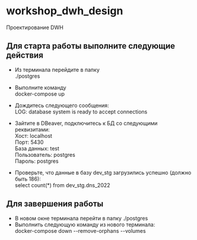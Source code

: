 # workshop_dwh_design
 Проектирование DWH

## Для старта работы выполните следующие действия
- Из терминала перейдите в папку  
./postgres  
  
- Выполните команду  
docker-compose up  
  
- Дождитесь следующего сообщения:  
LOG:  database system is ready to accept connections  
  

- Зайтите в DBeaver, подключитесь к БД со следующими реквизитами:  
Хост: localhost  
Порт: 5430  
База данных: test  
Пользователь: postgres  
Пароль: postgres  
  
- Проверьте, что данные в базу dev_stg загрузились успешно (должно быть 186):  
select count(*) from dev_stg.dns_2022  
  
## Для завершения работы 
- В новом окне терминала перейти в папку ./postgres
- Выполнить следующую команду из нового терминала:  
docker-compose down --remove-orphans --volumes  
